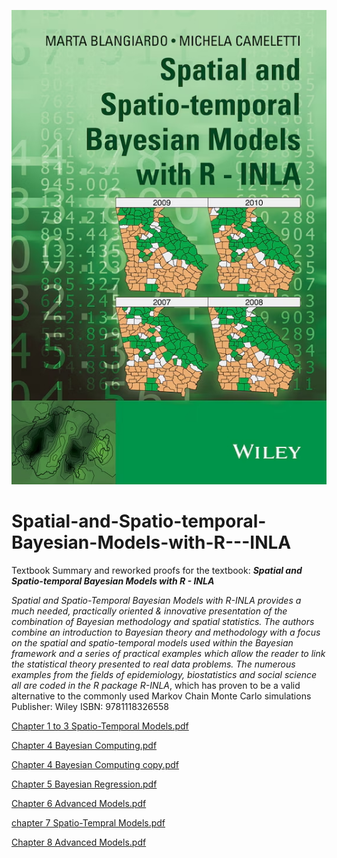 ![Textbook.jpg](Textbook.jpg)

# Spatial-and-Spatio-temporal-Bayesian-Models-with-R---INLA
Textbook Summary and reworked proofs for the textbook:
**_Spatial and Spatio-temporal Bayesian Models with R - INLA_**

_Spatial and Spatio-Temporal Bayesian Models with R-INLA provides a much needed, practically oriented & innovative presentation of the combination of Bayesian methodology and spatial statistics. The authors combine an introduction to Bayesian theory and methodology with a focus on the spatial and spatio­-temporal models used within the Bayesian framework and a series of practical examples which allow the reader to link the statistical theory presented to real data problems. The numerous examples from the fields of epidemiology, biostatistics and social science all are coded in the R package R-INLA_, which has proven to be a valid alternative to the commonly used Markov Chain Monte Carlo simulations
Publisher: Wiley
ISBN: 9781118326558

[Chapter 1 to 3 Spatio-Temporal Models.pdf](Chapters/Chapter%201%20to%203%20Spatio-Temporal%20Models.pdf)

[Chapter 4 Bayesian Computing.pdf](Chapters/Chapter%204%20Bayesian%20Computing.pdf)

[Chapter 4 Bayesian Computing copy.pdf](Chapters/Chapter%204%20Bayesian%20Computing%20copy.pdf)

[Chapter 5 Bayesian Regression.pdf](Chapters/Chapter%205%20Bayesian%20Regression.pdf)

[Chapter 6 Advanced Models.pdf](Chapters/Chapter%206%20Advanced%20Models.pdf)

[chapter 7 Spatio-Tempral Models.pdf](Chapters/chapter%207%20Spatio-Tempral%20Models.pdf)

[Chapter 8 Advanced Models.pdf](Chapters/Chapter%208%20Advanced%20Models.pdf)

